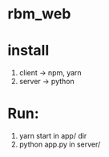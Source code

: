 # rbm_web

# install
1. client -> npm, yarn
2. server -> python 

# Run:
1. yarn start in app/ dir
2. python app.py in server/
